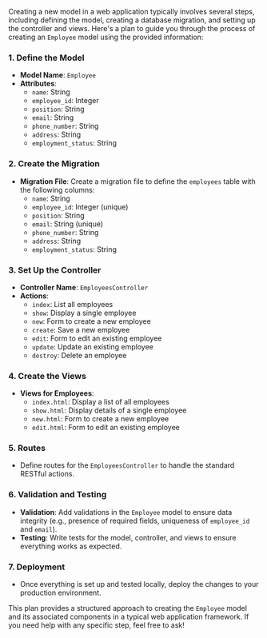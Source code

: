 Creating a new model in a web application typically involves several steps, including defining the model, creating a database migration, and setting up the controller and views. Here's a plan to guide you through the process of creating an `Employee` model using the provided information:

### 1. Define the Model

- **Model Name**: `Employee`
- **Attributes**:
  - `name`: String
  - `employee_id`: Integer
  - `position`: String
  - `email`: String
  - `phone_number`: String
  - `address`: String
  - `employment_status`: String

### 2. Create the Migration

- **Migration File**: Create a migration file to define the `employees` table with the following columns:
  - `name`: String
  - `employee_id`: Integer (unique)
  - `position`: String
  - `email`: String (unique)
  - `phone_number`: String
  - `address`: String
  - `employment_status`: String

### 3. Set Up the Controller

- **Controller Name**: `EmployeesController`
- **Actions**:
  - `index`: List all employees
  - `show`: Display a single employee
  - `new`: Form to create a new employee
  - `create`: Save a new employee
  - `edit`: Form to edit an existing employee
  - `update`: Update an existing employee
  - `destroy`: Delete an employee

### 4. Create the Views

- **Views for Employees**:
  - `index.html`: Display a list of all employees
  - `show.html`: Display details of a single employee
  - `new.html`: Form to create a new employee
  - `edit.html`: Form to edit an existing employee

### 5. Routes

- Define routes for the `EmployeesController` to handle the standard RESTful actions.

### 6. Validation and Testing

- **Validation**: Add validations in the `Employee` model to ensure data integrity (e.g., presence of required fields, uniqueness of `employee_id` and `email`).
- **Testing**: Write tests for the model, controller, and views to ensure everything works as expected.

### 7. Deployment

- Once everything is set up and tested locally, deploy the changes to your production environment.

This plan provides a structured approach to creating the `Employee` model and its associated components in a typical web application framework. If you need help with any specific step, feel free to ask!
